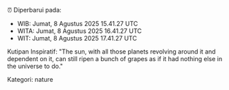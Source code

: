 ⏰ Diperbarui pada:
- WIB: Jumat, 8 Agustus 2025 15.41.27 UTC
- WITA: Jumat, 8 Agustus 2025 16.41.27 UTC
- WIT: Jumat, 8 Agustus 2025 17.41.27 UTC

Kutipan Inspiratif:
"The sun, with all those planets revolving around it and dependent on it, can still ripen a bunch of grapes as if it had nothing else in the universe to do."


Kategori: nature

